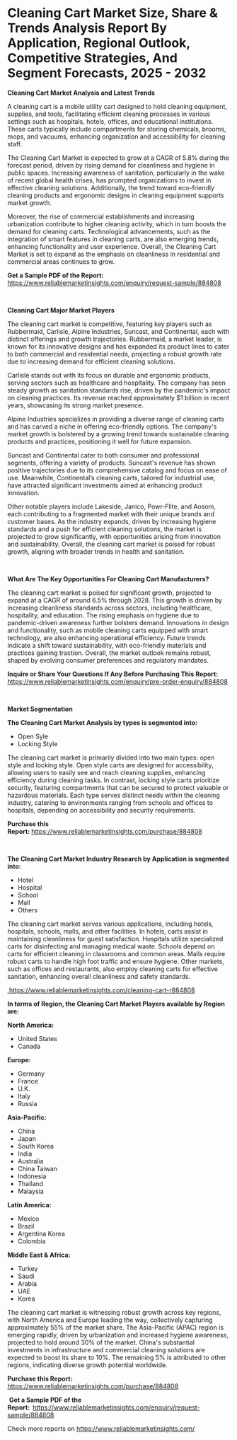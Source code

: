 <p><h1>Cleaning Cart Market Size, Share & Trends Analysis Report By Application, Regional Outlook, Competitive Strategies, And Segment Forecasts, 2025 - 2032</h1></p><p><strong>Cleaning Cart Market Analysis and Latest Trends</strong></p>
<p><p>A cleaning cart is a mobile utility cart designed to hold cleaning equipment, supplies, and tools, facilitating efficient cleaning processes in various settings such as hospitals, hotels, offices, and educational institutions. These carts typically include compartments for storing chemicals, brooms, mops, and vacuums, enhancing organization and accessibility for cleaning staff.</p><p>The Cleaning Cart Market is expected to grow at a CAGR of 5.8% during the forecast period, driven by rising demand for cleanliness and hygiene in public spaces. Increasing awareness of sanitation, particularly in the wake of recent global health crises, has prompted organizations to invest in effective cleaning solutions. Additionally, the trend toward eco-friendly cleaning products and ergonomic designs in cleaning equipment supports market growth.</p><p>Moreover, the rise of commercial establishments and increasing urbanization contribute to higher cleaning activity, which in turn boosts the demand for cleaning carts. Technological advancements, such as the integration of smart features in cleaning carts, are also emerging trends, enhancing functionality and user experience. Overall, the Cleaning Cart Market is set to expand as the emphasis on cleanliness in residential and commercial areas continues to grow.</p></p>
<p><strong>Get a Sample PDF of the Report:&nbsp;</strong> <a href="https://www.reliablemarketinsights.com/enquiry/request-sample/884808?utm_campaign=2010&utm_medium=2&utm_source=Github&utm_content=ia&utm_term=16022025&utm_id=cleaning-cart">https://www.reliablemarketinsights.com/enquiry/request-sample/884808</a></p>
<p>&nbsp;</p>
<p><strong>Cleaning Cart Major Market Players</strong></p>
<p><p>The cleaning cart market is competitive, featuring key players such as Rubbermaid, Carlisle, Alpine Industries, Suncast, and Continental, each with distinct offerings and growth trajectories. Rubbermaid, a market leader, is known for its innovative designs and has expanded its product lines to cater to both commercial and residential needs, projecting a robust growth rate due to increasing demand for efficient cleaning solutions.</p><p>Carlisle stands out with its focus on durable and ergonomic products, serving sectors such as healthcare and hospitality. The company has seen steady growth as sanitation standards rise, driven by the pandemic's impact on cleaning practices. Its revenue reached approximately $1 billion in recent years, showcasing its strong market presence.</p><p>Alpine Industries specializes in providing a diverse range of cleaning carts and has carved a niche in offering eco-friendly options. The company's market growth is bolstered by a growing trend towards sustainable cleaning products and practices, positioning it well for future expansion.</p><p>Suncast and Continental cater to both consumer and professional segments, offering a variety of products. Suncast's revenue has shown positive trajectories due to its comprehensive catalog and focus on ease of use. Meanwhile, Continental’s cleaning carts, tailored for industrial use, have attracted significant investments aimed at enhancing product innovation.</p><p>Other notable players include Lakeside, Janico, Powr-Flite, and Aosom, each contributing to a fragmented market with their unique brands and customer bases. As the industry expands, driven by increasing hygiene standards and a push for efficient cleaning solutions, the market is projected to grow significantly, with opportunities arising from innovation and sustainability. Overall, the cleaning cart market is poised for robust growth, aligning with broader trends in health and sanitation.</p></p>
<p>&nbsp;</p>
<p><strong>What Are The Key Opportunities For Cleaning Cart Manufacturers?</strong></p>
<p><p>The cleaning cart market is poised for significant growth, projected to expand at a CAGR of around 6.5% through 2028. This growth is driven by increasing cleanliness standards across sectors, including healthcare, hospitality, and education. The rising emphasis on hygiene due to pandemic-driven awareness further bolsters demand. Innovations in design and functionality, such as mobile cleaning carts equipped with smart technology, are also enhancing operational efficiency. Future trends indicate a shift toward sustainability, with eco-friendly materials and practices gaining traction. Overall, the market outlook remains robust, shaped by evolving consumer preferences and regulatory mandates.</p></p>
<p><strong>Inquire or Share Your Questions If Any Before Purchasing This Report:</strong> <a href="https://www.reliablemarketinsights.com/enquiry/pre-order-enquiry/884808?utm_campaign=2010&utm_medium=2&utm_source=Github&utm_content=ia&utm_term=16022025&utm_id=cleaning-cart">https://www.reliablemarketinsights.com/enquiry/pre-order-enquiry/884808</a></p>
<p>&nbsp;</p>
<p><strong>Market Segmentation</strong></p>
<p><strong>The Cleaning Cart Market Analysis by types is segmented into:</strong></p>
<p><ul><li>Open Syle</li><li>Locking Style</li></ul></p>
<p><p>The cleaning cart market is primarily divided into two main types: open style and locking style. Open style carts are designed for accessibility, allowing users to easily see and reach cleaning supplies, enhancing efficiency during cleaning tasks. In contrast, locking style carts prioritize security, featuring compartments that can be secured to protect valuable or hazardous materials. Each type serves distinct needs within the cleaning industry, catering to environments ranging from schools and offices to hospitals, depending on accessibility and security requirements.</p></p>
<p><strong>Purchase this Report:&nbsp;</strong><a href="https://www.reliablemarketinsights.com/purchase/884808?utm_campaign=2010&utm_medium=2&utm_source=Github&utm_content=ia&utm_term=16022025&utm_id=cleaning-cart">https://www.reliablemarketinsights.com/purchase/884808</a></p>
<p>&nbsp;</p>
<p><strong>The Cleaning Cart Market Industry Research by Application is segmented into:</strong></p>
<p><ul><li>Hotel</li><li>Hospital</li><li>School</li><li>Mall</li><li>Others</li></ul></p>
<p><p>The cleaning cart market serves various applications, including hotels, hospitals, schools, malls, and other facilities. In hotels, carts assist in maintaining cleanliness for guest satisfaction. Hospitals utilize specialized carts for disinfecting and managing medical waste. Schools depend on carts for efficient cleaning in classrooms and common areas. Malls require robust carts to handle high foot traffic and ensure hygiene. Other markets, such as offices and restaurants, also employ cleaning carts for effective sanitation, enhancing overall cleanliness and safety standards.</p></p>
<p><a href="https://www.reliablemarketinsights.com/cleaning-cart-r884808?utm_campaign=2010&utm_medium=2&utm_source=Github&utm_content=ia&utm_term=16022025&utm_id=cleaning-cart">&nbsp;https://www.reliablemarketinsights.com/cleaning-cart-r884808</a></p>
<p><strong>In terms of Region, the Cleaning Cart Market Players available by Region are:</strong></p>
<p>
    <p> <strong> North America: </strong>
        <ul>
            <li>United States</li>
            <li>Canada</li>
        </ul>
        </p> 
    <p> <strong> Europe: </strong>
        <ul>
            <li>Germany</li>
            <li>France</li>
            <li>U.K.</li>
            <li>Italy</li>
            <li>Russia</li>
        </ul>
        </p> 
    <p> <strong> Asia-Pacific: </strong>
        <ul>
            <li>China</li>
            <li>Japan</li>
            <li>South Korea</li>
            <li>India</li>
            <li>Australia</li>
            <li>China Taiwan</li>
            <li>Indonesia</li>
            <li>Thailand</li>
            <li>Malaysia</li>
        </ul>
        </p> 
    <p> <strong> Latin America: </strong>
        <ul>
            <li>Mexico</li>
            <li>Brazil</li>
            <li>Argentina Korea</li>
            <li>Colombia</li>
        </ul>
        </p> 
    <p> <strong> Middle East & Africa: </strong>
        <ul>
            <li>Turkey</li>
            <li>Saudi</li>
            <li>Arabia</li>
            <li>UAE</li>
            <li>Korea</li>
        </ul>
    </p>
    </p>
<p><p>The cleaning cart market is witnessing robust growth across key regions, with North America and Europe leading the way, collectively capturing approximately 55% of the market share. The Asia-Pacific (APAC) region is emerging rapidly, driven by urbanization and increased hygiene awareness, projected to hold around 30% of the market. China's substantial investments in infrastructure and commercial cleaning solutions are expected to boost its share to 10%. The remaining 5% is attributed to other regions, indicating diverse growth potential worldwide.</p></p>
<p><strong>Purchase this Report: </strong><a href="https://www.reliablemarketinsights.com/purchase/884808?utm_campaign=2010&utm_medium=2&utm_source=Github&utm_content=ia&utm_term=16022025&utm_id=cleaning-cart">https://www.reliablemarketinsights.com/purchase/884808</a></p>
<p>&nbsp;<strong>Get a Sample PDF of the Report:&nbsp;&nbsp;</strong><a href="https://www.reliablemarketinsights.com/enquiry/request-sample/884808?utm_campaign=2010&utm_medium=2&utm_source=Github&utm_content=ia&utm_term=16022025&utm_id=cleaning-cart">https://www.reliablemarketinsights.com/enquiry/request-sample/884808</a></p>
<p><strong></strong></p>
<p>Check more reports on <a href="https://www.reliablemarketinsights.com/?utm_campaign=2010&utm_medium=2&utm_source=Github&utm_content=ia&utm_term=16022025&utm_id=cleaning-cart">https://www.reliablemarketinsights.com/</a></p>